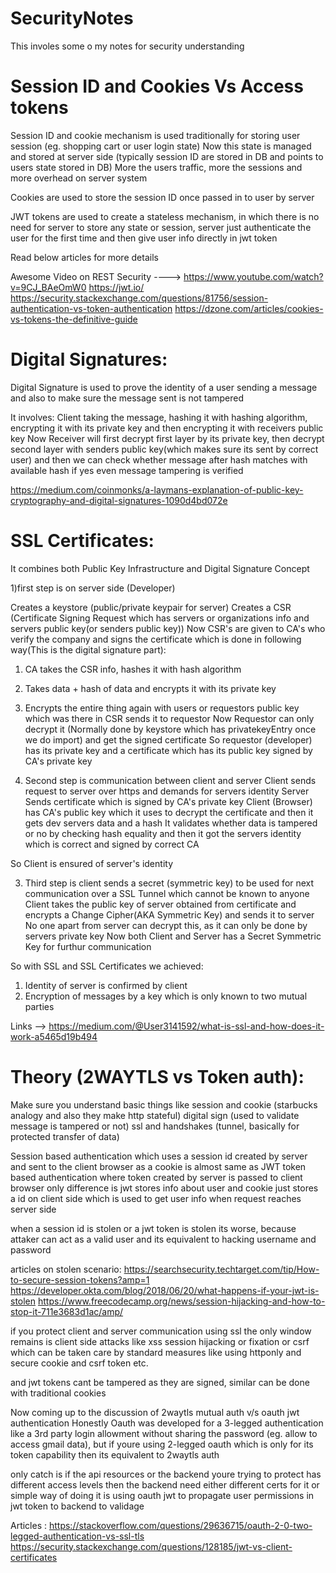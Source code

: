 # SecurityNotes
This involes some o my notes for security understanding

# Session ID and Cookies Vs Access tokens

Session ID and cookie mechanism is used traditionally for storing user session (eg. shopping cart or user login state)
Now this state is managed and stored at server side (typically session ID are stored in DB and points to users state stored in DB)
More the users traffic, more the sessions and more overhead on server system

Cookies are used to store the session ID once passed in to user by server

JWT tokens are used to create a stateless mechanism, in which there is no need for server to store any state or session, server just authenticate the user for the first time  and then give user info directly in jwt token

Read below articles for more details

Awesome Video on REST Security ---->  https://www.youtube.com/watch?v=9CJ_BAeOmW0
https://jwt.io/
https://security.stackexchange.com/questions/81756/session-authentication-vs-token-authentication
https://dzone.com/articles/cookies-vs-tokens-the-definitive-guide


# Digital Signatures:

Digital Signature is used to prove the identity of a user sending a message and also to make sure the message sent is not tampered

It involves:
Client taking the message, hashing it with hashing algorithm, encrypting it with its private key and then encrypting it with receivers public key
Now Receiver will first decrypt first layer by its private key, then decrypt second layer with senders public key(which makes sure its sent by correct user)
and then we can check whether message after hash matches with available hash 
if yes even message tampering is verified

https://medium.com/coinmonks/a-laymans-explanation-of-public-key-cryptography-and-digital-signatures-1090d4bd072e


# SSL Certificates:

It combines both Public Key Infrastructure and Digital Signature Concept

1)first step is on server side (Developer)

Creates a keystore (public/private keypair for server)
Creates a CSR (Certificate Signing Request which has servers or organizations info and servers public key(or senders public key))
Now CSR's are given to CA's who verify the company and signs the certificate which is done in following way(This is the digital signature part):
1)	CA takes the CSR info, hashes it with hash algorithm
2)	Takes data + hash of data and encrypts it with its private key
3)	Encrypts the entire thing again with users or requestors public key which was there in CSR
sends it to requestor
Now Requestor can only decrypt it (Normally done by keystore which has privatekeyEntry once we do import)
and get the signed certificate 
So requestor (developer) has its private key and a certificate which has its public key signed by CA's private key

2) Second step is communication between client and server
Client sends request to server over https and demands for servers identity
Server Sends certificate which is signed by CA's private key
Client (Browser) has CA's public key which it uses to decrypt the certificate and then it gets dev servers data and a hash 
It validates whether data is tampered or no by checking hash equality
and then it got the servers identity which is correct and signed by correct CA

So Client is ensured of server's identity

3) Third step is client sends a secret (symmetric key) to be used for next communication over a SSL Tunnel which cannot be known to anyone
Client takes the public key of server obtained from certificate and encrypts a Change Cipher(AKA Symmetric Key) and sends it to server
No one apart from server can decrypt this, as it can only be done by servers private key
Now both Client and Server has a Secret Symmetric Key for furthur communication 


So with SSL and SSL Certificates we achieved:
1) Identity of server is confirmed by client
2) Encryption of messages by a key which is only known to two mutual parties

Links -->  https://medium.com/@User3141592/what-is-ssl-and-how-does-it-work-a5465d19b494



# Theory (2WAYTLS vs Token auth):
Make sure you understand basic things like
session and cookie (starbucks analogy and also they make http stateful)
digital sign (used to validate message is tampered or not) 
ssl and handshakes (tunnel, basically for protected  transfer of data)

Session based authentication which uses a session id created by server and sent to the client browser as a cookie 
is almost same as
JWT token based authentication where token created by server is passed to client browser
only difference is 
jwt stores info about user and cookie just stores a id on client side which is used to get user info when request reaches server side 

when a session id is stolen or a jwt token is stolen 
its worse, because attaker can act as a valid user and its equivalent to hacking username and password

articles on stolen scenario:
https://searchsecurity.techtarget.com/tip/How-to-secure-session-tokens?amp=1
https://developer.okta.com/blog/2018/06/20/what-happens-if-your-jwt-is-stolen
https://www.freecodecamp.org/news/session-hijacking-and-how-to-stop-it-711e3683d1ac/amp/


if you protect client and server communication using ssl
the only window remains is client side attacks like xss session hijacking or fixation or csrf
which can be taken care by standard measures 
like using httponly and secure cookie and csrf token etc.

and jwt tokens cant be tampered as they are signed, similar can be done with traditional cookies

Now coming up to the discussion of 2waytls mutual auth v/s oauth jwt authentication
Honestly Oauth was developed for a 3-legged authentication like a 3rd party login allowment without sharing the password (eg. allow to access gmail data), but if youre using 2-legged oauth which is only for its token capability then its equivalent to 2waytls auth

only catch is if the api resources or the backend youre trying to protect has different access levels then the backend need either different certs for it or simple way of doing it is using oauth jwt to propagate user permissions in jwt token to backend to validage

Articles :
https://stackoverflow.com/questions/29636715/oauth-2-0-two-legged-authentication-vs-ssl-tls
https://security.stackexchange.com/questions/128185/jwt-vs-client-certificates
